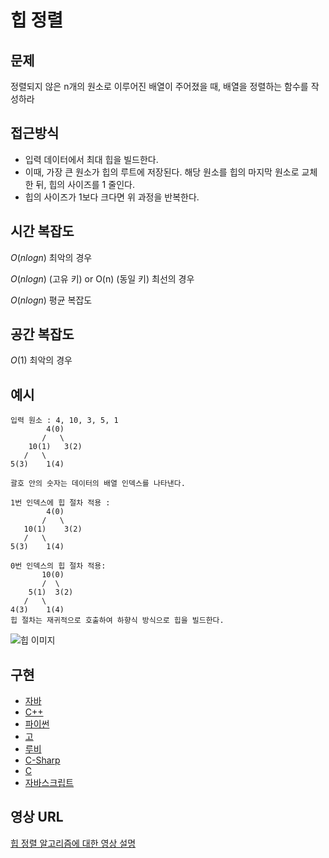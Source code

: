 # 힙 정렬

## 문제

정렬되지 않은 n개의 원소로 이루어진 배열이 주어졌을 때, 배열을 정렬하는 함수를 작성하라

## 접근방식

- 입력 데이터에서 최대 힙을 빌드한다.
- 이때, 가장 큰 원소가 힙의 루트에 저장된다. 해당 원소를 힙의 마지막 원소로 교체한 뒤, 힙의 사이즈를 1 줄인다.
- 힙의 사이즈가 1보다 크다면 위 과정을 반복한다.

## 시간 복잡도

$O(n log n)$ 최악의 경우

$O(n log n)$ (고유 키)
or O(n) (동일 키) 최선의 경우

$O(n log n)$ 평균 복잡도

## 공간 복잡도

$O(1)$ 최악의 경우

## 예시

```
입력 원소 : 4, 10, 3, 5, 1
        4(0)
       /   \
    10(1)   3(2)
   /   \
5(3)    1(4)

괄호 안의 숫자는 데이터의 배열 인덱스를 나타낸다.

1번 인덱스에 힙 절차 적용 :
        4(0)
       /   \
   10(1)    3(2)
   /   \
5(3)    1(4)

0번 인덱스의 힙 절차 적용:
       10(0)
       /  \
    5(1)  3(2)
   /   \
4(3)    1(4)
힙 절차는 재귀적으로 호출하여 하향식 방식으로 힙을 빌드한다.
```

![힙 이미지](https://upload.wikimedia.org/wikipedia/commons/1/1b/Sorting_heapsort_anim.gif)

## 구현

- [자바](https://github.com/CloudArmor/Java/blob/master/src/main/java/com/thealgorithms/sorts/HeapSort.java)
- [C++](https://github.com/CloudArmor/C-Plus-Plus/blob/master/sorting/heap_sort.cpp)
- [파이썬](https://github.com/CloudArmor/PyAlgorithms/blob/master/sorts/heap_sort.py)
- [고](https://github.com/CloudArmor/Go/blob/master/sorts/heapsort.go)
- [루비](https://github.com/CloudArmor/Ruby/blob/master/sorting/heap_sort.rb)
- [C-Sharp](https://github.com/CloudArmor/C-Sharp/blob/master/Algorithms/Sorters/Comparison/HeapSorter.cs)
- [C](https://github.com/CloudArmor/C/blob/master/sorting/heap_sort.c)
- [자바스크립트](https://github.com/CloudArmor/Javascript/blob/master/Sorts/HeapSort.js)

## 영상 URL

[힙 정렬 알고리즘에 대한 영상 설명](https://www.youtube.com/watch?v=MtQL_ll5KhQ)
